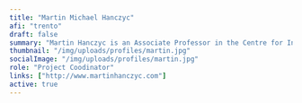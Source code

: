 ```yaml
---
title: "Martin Michael Hanczyc"
afi: "trento"
draft: false
summary: "Martin Hanczyc is an Associate Professor in the Centre for Integrative Biology at the University of Trento, Italy and a Research Professor of Chemical and Biological Engineering at the University of New Mexico, Albuquerque USA. He has published in the area of droplets, complex systems, evolution and the origin of life in specialized journals including JACS and Langmuir as well as PNAS and Science. Currently he heads the Laboratory for Artificial Biology, developing novel synthetic chemical systems based on the properties of living systems."
thumbnail: "/img/uploads/profiles/martin.jpg"
socialImage: "/img/uploads/profiles/martin.jpg"
role: "Project Coodinator"
links: ["http://www.martinhanczyc.com"]
active: true
---
```


